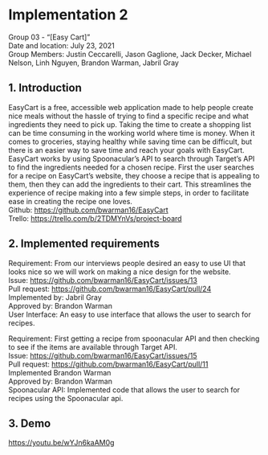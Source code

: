 # Implementation 2  
Group 03 - “[Easy Cart]”  
Date and location: July 23, 2021  
Group Members: Justin Ceccarelli, Jason Gaglione, Jack Decker, Michael Nelson, Linh Nguyen, Brandon Warman, Jabril Gray

## 1. Introduction
EasyCart is a free, accessible web application made to help people create nice meals without the hassle of trying to find a specific recipe and what ingredients they need to pick up. Taking the time to create a shopping list can be time consuming in the working world where time is money. When it comes to groceries, staying healthy while saving time can be difficult, but there is an easier way to save time and reach your goals with EasyCart.  
EasyCart works by using Spoonacular’s API to search through Target’s API to find the ingredients needed for a chosen recipe. First the user searches for a recipe on EasyCart’s website, they choose a recipe that is appealing to them, then they can add the ingredients to their cart. This streamlines the experience of recipe making into a few simple steps, in order to facilitate ease in creating the recipe one loves.  
Github: ​​https://github.com/bwarman16/EasyCart  
Trello: https://trello.com/b/2TDMYnVs/project-board


## 2. Implemented requirements
Requirement: From our interviews people desired an easy to use UI that looks nice so we will work on making a nice design for the website.  
Issue: https://github.com/bwarman16/EasyCart/issues/13  
Pull request: https://github.com/bwarman16/EasyCart/pull/24  
Implemented by: Jabril Gray  
Approved by: Brandon Warman  
User Interface: An easy to use interface that allows the user to search for recipes.  

Requirement: First getting a recipe from spoonacular API and then checking to see if the items are available through Target API.  
Issue: https://github.com/bwarman16/EasyCart/issues/15  
Pull request: https://github.com/bwarman16/EasyCart/pull/11  
Implemented Brandon Warman  
Approved by: Brandon Warman  
Spoonacular API: Implemented code that allows the user to search for recipes using the Spoonacular api.  


## 3. Demo
https://youtu.be/wYJn6kaAM0g
